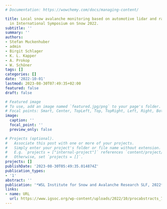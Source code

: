 ```yaml
---
# Documentation: https://wowchemy.com/docs/managing-content/

title: Local snow avalanche monitoring based on automotive lidar and radar sensors,”
  in International Symposium on Snow 2022.
subtitle: ''
summary: ''
authors:
- Stefan Muckenhuber
- admin
- Birgit Schlager
- K. L. Kapper
- A. Prokop
- W. Schöner
tags: []
categories: []
date: '2022-10-01'
lastmod: 2023-08-30T07:49:35+02:00
featured: false
draft: false

# Featured image
# To use, add an image named `featured.jpg/png` to your page's folder.
# Focal points: Smart, Center, TopLeft, Top, TopRight, Left, Right, BottomLeft, Bottom, BottomRight.
image:
  caption: ''
  focal_point: ''
  preview_only: false

# Projects (optional).
#   Associate this post with one or more of your projects.
#   Simply enter your project's folder or file name without extension.
#   E.g. `projects = ["internal-project"]` references `content/project/deep-learning/index.md`.
#   Otherwise, set `projects = []`.
projects: []
publishDate: '2023-08-30T05:49:35.014874Z'
publication_types:
- '1'
abstract: ''
publication: '*WSL Institute for Snow and Avalanche Research SLF, 2022*'
links:
- name: URL
  url: https://www.igsoc.org/wp-content/uploads/2022/10/procabstracts_79.html
---
```

